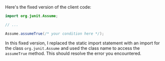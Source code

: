 Here's the fixed version of the client code:
```java
import org.junit.Assume;

// ...

Assume.assumeTrue(/* your condition here */);
```
In this fixed version, I replaced the static import statement with an import for the class `org.junit.Assume` and used the class name to access the `assumeTrue` method. This should resolve the error you encountered.